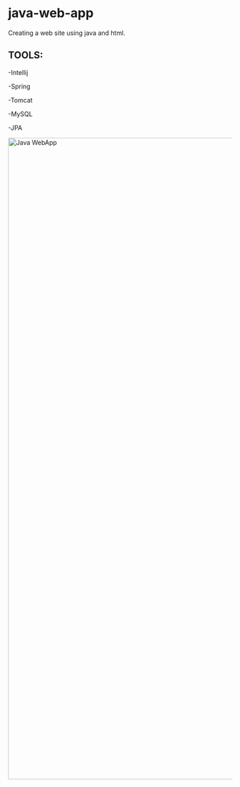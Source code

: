 # java-web-app
Creating a web site using java and html.

TOOLS:
--------
  -Intellij
  
  -Spring
  
  -Tomcat
  
  -MySQL
  
  -JPA
  
  
  <img width="1440" alt="Java WebApp" src="https://user-images.githubusercontent.com/99021074/187209676-87e03b9f-4f13-4ae2-b73e-0a29c890835b.png">

  
  
  
